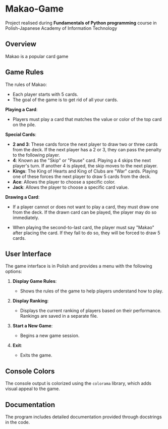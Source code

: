 # Makao-Game

Project realised during **Fundamentals of Python programming** course in Polish-Japanese Academy of Information Technology

## Overview

Makao is a popular card game

## Game Rules

The rules of Makao:

   - Each player starts with 5 cards.
   - The goal of the game is to get rid of all your cards.

 **Playing a Card**:
   - Players must play a card that matches the value or color of the top card on the pile.

 **Special Cards**:
   - **2 and 3**: These cards force the next player to draw two or three cards from the deck. If the next player has a 2 or 3, they can pass the penalty to the following player.
   - **4**: Known as the "Skip" or "Pause" card. Playing a 4 skips the next player's turn. If another 4 is played, the skip moves to the next player.
   - **Kings**: The King of Hearts and King of Clubs are "War" cards. Playing one of these forces the next player to draw 5 cards from the deck.
   - **Ace**: Allows the player to choose a specific color.
   - **Jack**: Allows the player to choose a specific card value.

 **Drawing a Card**:
   - If a player cannot or does not want to play a card, they must draw one from the deck. If the drawn card can be played, the player may do so immediately.

   - When playing the second-to-last card, the player must say "Makao" after placing the card. If they fail to do so, they will be forced to draw 5 cards.

## User Interface

The game interface is in Polish and provides a menu with the following options:

1. **Display Game Rules**:
   - Shows the rules of the game to help players understand how to play.

2. **Display Ranking**:
   - Displays the current ranking of players based on their performance. Rankings are saved in a separate file.

3. **Start a New Game**:
   - Begins a new game session.

4. **Exit**:
   - Exits the game.

## Console Colors

The console output is colorized using the `colorama` library, which adds visual appeal to the game.

## Documentation

The program includes detailed documentation provided through docstrings in the code. 
